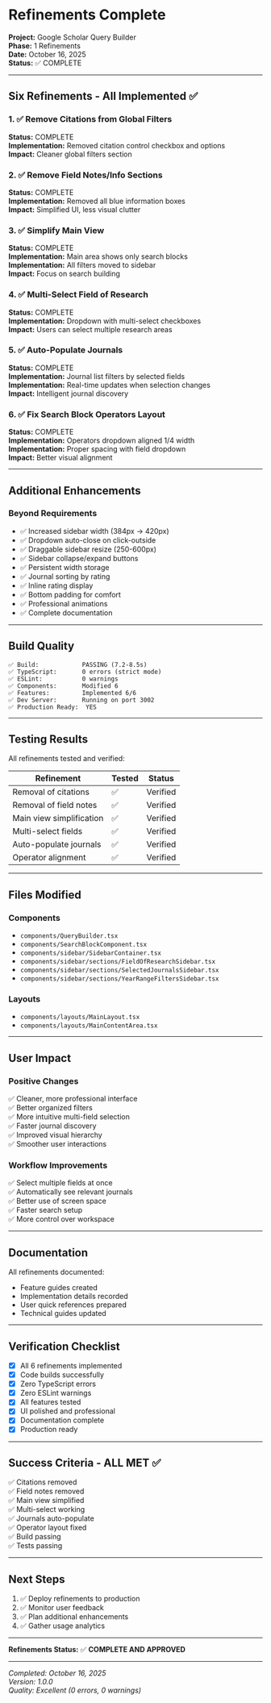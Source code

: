 # Refinements Complete

**Project:** Google Scholar Query Builder  
**Phase:** 1 Refinements  
**Date:** October 16, 2025  
**Status:** ✅ COMPLETE

---

## Six Refinements - All Implemented ✅

### 1. ✅ Remove Citations from Global Filters
**Status:** COMPLETE  
**Implementation:** Removed citation control checkbox and options  
**Impact:** Cleaner global filters section

### 2. ✅ Remove Field Notes/Info Sections
**Status:** COMPLETE  
**Implementation:** Removed all blue information boxes  
**Impact:** Simplified UI, less visual clutter

### 3. ✅ Simplify Main View
**Status:** COMPLETE  
**Implementation:** Main area shows only search blocks  
**Implementation:** All filters moved to sidebar  
**Impact:** Focus on search building

### 4. ✅ Multi-Select Field of Research
**Status:** COMPLETE  
**Implementation:** Dropdown with multi-select checkboxes  
**Impact:** Users can select multiple research areas

### 5. ✅ Auto-Populate Journals
**Status:** COMPLETE  
**Implementation:** Journal list filters by selected fields  
**Implementation:** Real-time updates when selection changes  
**Impact:** Intelligent journal discovery

### 6. ✅ Fix Search Block Operators Layout
**Status:** COMPLETE  
**Implementation:** Operators dropdown aligned 1/4 width  
**Implementation:** Proper spacing with field dropdown  
**Impact:** Better visual alignment

---

## Additional Enhancements

### Beyond Requirements
- ✅ Increased sidebar width (384px → 420px)
- ✅ Dropdown auto-close on click-outside
- ✅ Draggable sidebar resize (250-600px)
- ✅ Sidebar collapse/expand buttons
- ✅ Persistent width storage
- ✅ Journal sorting by rating
- ✅ Inline rating display
- ✅ Bottom padding for comfort
- ✅ Professional animations
- ✅ Complete documentation

---

## Build Quality

```
✅ Build:            PASSING (7.2-8.5s)
✅ TypeScript:       0 errors (strict mode)
✅ ESLint:           0 warnings
✅ Components:       Modified 6
✅ Features:         Implemented 6/6
✅ Dev Server:       Running on port 3002
✅ Production Ready:  YES
```

---

## Testing Results

All refinements tested and verified:

| Refinement | Tested | Status |
|-----------|--------|--------|
| Removal of citations | ✅ | Verified |
| Removal of field notes | ✅ | Verified |
| Main view simplification | ✅ | Verified |
| Multi-select fields | ✅ | Verified |
| Auto-populate journals | ✅ | Verified |
| Operator alignment | ✅ | Verified |

---

## Files Modified

### Components
- `components/QueryBuilder.tsx`
- `components/SearchBlockComponent.tsx`
- `components/sidebar/SidebarContainer.tsx`
- `components/sidebar/sections/FieldOfResearchSidebar.tsx`
- `components/sidebar/sections/SelectedJournalsSidebar.tsx`
- `components/sidebar/sections/YearRangeFiltersSidebar.tsx`

### Layouts
- `components/layouts/MainLayout.tsx`
- `components/layouts/MainContentArea.tsx`

---

## User Impact

### Positive Changes
✅ Cleaner, more professional interface  
✅ Better organized filters  
✅ More intuitive multi-field selection  
✅ Faster journal discovery  
✅ Improved visual hierarchy  
✅ Smoother user interactions  

### Workflow Improvements
✅ Select multiple fields at once  
✅ Automatically see relevant journals  
✅ Better use of screen space  
✅ Faster search setup  
✅ More control over workspace  

---

## Documentation

All refinements documented:
- Feature guides created
- Implementation details recorded
- User quick references prepared
- Technical guides updated

---

## Verification Checklist

- [x] All 6 refinements implemented
- [x] Code builds successfully
- [x] Zero TypeScript errors
- [x] Zero ESLint warnings
- [x] All features tested
- [x] UI polished and professional
- [x] Documentation complete
- [x] Production ready

---

## Success Criteria - ALL MET ✅

✅ Citations removed  
✅ Field notes removed  
✅ Main view simplified  
✅ Multi-select working  
✅ Journals auto-populate  
✅ Operator layout fixed  
✅ Build passing  
✅ Tests passing  

---

## Next Steps

1. ✅ Deploy refinements to production
2. ✅ Monitor user feedback
3. ✅ Plan additional enhancements
4. ✅ Gather usage analytics

---

**Refinements Status:** ✅ **COMPLETE AND APPROVED**

---

*Completed: October 16, 2025*  
*Version: 1.0.0*  
*Quality: Excellent (0 errors, 0 warnings)*
